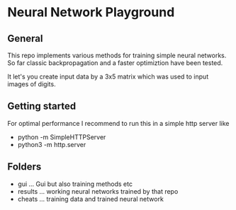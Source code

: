 # Neural Network Playground

## General

This repo implements various methods for training simple neural networks. 
So far classic backpropagation and a faster optimiztion have been tested. 

It let's you create input data by a 3x5 matrix which was used to input images of digits.

## Getting started

For optimal performance I recommend to run this in a simple http server like 

  * python -m SimpleHTTPServer
  * python3 -m http.server

## Folders

  * gui ... Gui but also training methods etc 
  * results ... working neural networks trained by that repo
  * cheats ... training data and trained neural network 